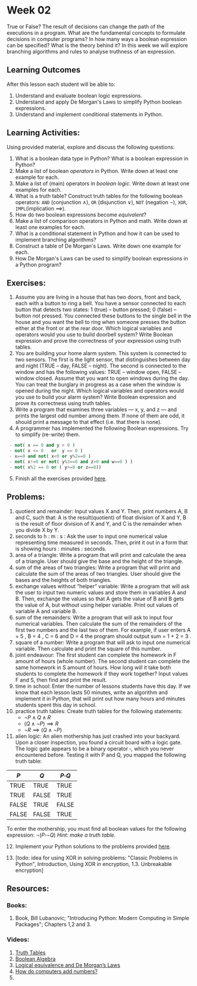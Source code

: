 # Week 02

True or False? The result of decisions can change the path of the executions in a program. What are the fundamental concepts to formulate decisions in computer programs? In how many ways a boolean expression can be specified? What is the theory behind it? In this week we will explore branching algorithms and rules to analyse truthness of an expression.

## Learning Outcomes

After this lesson each student will be able to:

1. Understand and evaluate boolean logic expressions.
2. Understand and apply De Morgan's Laws to simplify Python boolean expressions.
3. Understand and implement conditional statements in Python.

## Learning Activities:

Using provided material, explore and discuss the following questions:

1. What is a boolean data type in Python? What is a boolean expression in Python? 
2. Make a list of boolean *operators* in Python. Write down at least one example for each.
3. Make a list of (main) operators in *boolean logic*. Write down at least one examples for each.
4. What is a truth table? Construct truth tables for the following boolean operators: `AND` (conjunction $\wedge$), `OR` (disjunction $\vee$), `NOT` (negation $\neg$), `XOR`, `IMPL`(implication $\implies$).
5. How do two boolean expressions become *equivalent*? 
6. Make a list of comparison operators in Python and math. Write down at least one examples for each.
7. What is a conditional statement in Python and how it can be used to implement branching algorithms?
8. Construct a table of De Morgan's Laws. Write down one example for each. 
9. How De Morgan's Laws can be used to simplify boolean expressions in a Python program?



## Exercises:

1. Assume you are living in a house that has two doors, front and back, each with a button to ring a bell. You have a sensor connected to each button that detects two states: 1 (true) – button pressed; 0 (false) – button not pressed. You connected these buttons to the single bell in the house and you want the bell to ring when someone presses the button either at the front or at the rear door. Which logical variables and operators would you use to build doorbell system? Write Boolean expression and prove the correctness of your expression using truth tables.
2. You are building your home alarm system. This system is connected to two sensors. The first is the light sensor, that distinguishes between day and night (TRUE – day, FALSE – night). The second is connected to the window and has the following values: TRUE – window open, FALSE – window closed. Assume that you want to open windows during the day. You can treat the burglary in progress as a case when the window is opened during the night. Which logical variables and operators would you use to build your alarm system? Write Boolean expression and prove its correctness using truth tables.
3. Write a program that examines three variables — x, y, and z — and prints the largest odd number among them. If none of them are odd, it should print a message to that effect (i.e. that there is none).
4. A programmer has implemented the following Boolean expressions. Try to simplify (re-write) them.

``` Python
 - not( x == 0 and y > 0 )
 - not( x <= 0   or  y == 0 )
 - x==0 and not( x<0 or y%2==0 )
 - not( x!=0 or not( y%3==0 and z>0 and w==0 ) )
 - not( x%2 == 0 or ( y>=0 or z==0))
```

5. Finish all the exercises provided [here](https://github.com/afshinamighi/Courses/blob/main/basecamp/week02/inf-bc-w02-python.md).


## Problems:

1. quotient and remainder: Input values X and Y. Then, print numbers A, B and C, such that: A is the result(quotient) of float division of X and Y, B is the result of floor division of X and Y, and C is the remainder when you divide X by Y.
2. seconds to h : m : s : Ask the user to input one numerical value representing time measured in seconds. Then, print it out in a form that is showing hours : minutes : seconds.
3. area of a triangle: Write a program that will print and calculate the area of a triangle. User should give the base and the height of the triangle.
4. sum of the areas of two triangles: Write a program that will print and calculate the sum of the areas of two triangles. User should give the bases and the heights of both triangles.
5. exchange values without “helper” variable: Write a program that will ask the user to input two numeric values and store them in variables A and B. Then, exchange the values so that A gets the value of B and B gets the value of A, but without using helper variable. Print out values of variable A and variable B.
6. sum of the remainders: Write a program that will ask to input four numerical variables. Then calculate the sum of the remainders of the first two numbers and the last two of them. For example, if user enters A = 5 , B = 4 , C = 6 and D = 4 the program should output sum = 1 + 2 = 3 .
7. square of a number: Write a program that will ask to input one numerical variable. Then calculate and print the square of this number.
8. joint endeavour: The first student can complete the homework in F amount of hours (whole number). The second student can complete the same homework in S amount of hours. How long will it take both students to complete the homework if they work together? Input values F and S, then find and print the result.
9. time in school: Enter the number of lessons students have this day. If we know that each lesson lasts 50 minutes, write an algorithm and implement it in Python, that will print out how many hours and minutes students spent this day in school.
10. practice truth tables: Create truth tables for the following statements: 
	- $\neg P \wedge Q \wedge R$
	- $(Q \wedge \neg P) \implies R$
	- $\neg R \implies (Q \wedge \neg P)$
11. alien logic: An alien mothership has just crashed into your backyard. Upon a closer inspection, you found a circuit board with a logic gate. The logic gate appears to be a binary operator $\square$, which you never encountered before. Testing it with P and Q, you mapped the following truth table:

 |$P$ | $Q$ | 	$P \square Q$ |
 |--|--|--|
 |TRUE	| TRUE| 	TRUE |
 |TRUE	|FALSE	|TRUE|
 |FALSE	|TRUE|FALSE|
 |FALSE|FALSE|TRUE|
 
 To enter the mothership, you must find all boolean values for the following expression: $\neg (P \square \neg Q)$ *Hint: make a truth table*.

12. Implement your Python solutions to the problems provided [here](https://github.com/afshinamighi/Courses/blob/main/basecamp/week02/inf-bc-w02-python.md).

13. [todo: idea for using XOR in solving problems: "Classic Problems in Python", Introduction, Using XOR in encryption, 1.3. Unbreakable encryption]


## Resources:
### Books:
1. Book, Bill Lubanovic; "Introducing Python: Modern Computing in Simple Packages"; Chapters 1,2 and 3.

### Videos:
1. [Truth Tables](https://www.youtube.com/watch?v=VCEYeB3bRW0)
2. [Boolean Algebra](https://www.youtube.com/watch?v=Hby4mlpSNxo)
3. [Logical equivalence and De Morgan’s Laws](https://www.youtube.com/watch?v=93CxSLi89Ok)
4. [How do computers add numbers?](https://www.youtube.com/watch?v=VBDoT8o4q00)
3. 
